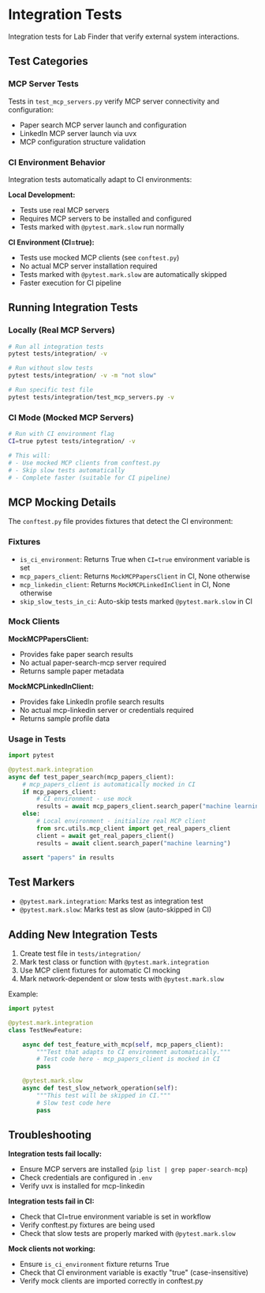 # Integration Tests

Integration tests for Lab Finder that verify external system interactions.

## Test Categories

### MCP Server Tests
Tests in `test_mcp_servers.py` verify MCP server connectivity and configuration:
- Paper search MCP server launch and configuration
- LinkedIn MCP server launch via uvx
- MCP configuration structure validation

### CI Environment Behavior

Integration tests automatically adapt to CI environments:

**Local Development:**
- Tests use real MCP servers
- Requires MCP servers to be installed and configured
- Tests marked with `@pytest.mark.slow` run normally

**CI Environment (CI=true):**
- Tests use mocked MCP clients (see `conftest.py`)
- No actual MCP server installation required
- Tests marked with `@pytest.mark.slow` are automatically skipped
- Faster execution for CI pipeline

## Running Integration Tests

### Locally (Real MCP Servers)

```bash
# Run all integration tests
pytest tests/integration/ -v

# Run without slow tests
pytest tests/integration/ -v -m "not slow"

# Run specific test file
pytest tests/integration/test_mcp_servers.py -v
```

### CI Mode (Mocked MCP Servers)

```bash
# Run with CI environment flag
CI=true pytest tests/integration/ -v

# This will:
# - Use mocked MCP clients from conftest.py
# - Skip slow tests automatically
# - Complete faster (suitable for CI pipeline)
```

## MCP Mocking Details

The `conftest.py` file provides fixtures that detect the CI environment:

### Fixtures

- `is_ci_environment`: Returns True when `CI=true` environment variable is set
- `mcp_papers_client`: Returns `MockMCPPapersClient` in CI, None otherwise
- `mcp_linkedin_client`: Returns `MockMCPLinkedInClient` in CI, None otherwise
- `skip_slow_tests_in_ci`: Auto-skip tests marked `@pytest.mark.slow` in CI

### Mock Clients

**MockMCPPapersClient:**
- Provides fake paper search results
- No actual paper-search-mcp server required
- Returns sample paper metadata

**MockMCPLinkedInClient:**
- Provides fake LinkedIn profile search results
- No actual mcp-linkedin server or credentials required
- Returns sample profile data

### Usage in Tests

```python
import pytest

@pytest.mark.integration
async def test_paper_search(mcp_papers_client):
    # mcp_papers_client is automatically mocked in CI
    if mcp_papers_client:
        # CI environment - use mock
        results = await mcp_papers_client.search_paper("machine learning")
    else:
        # Local environment - initialize real MCP client
        from src.utils.mcp_client import get_real_papers_client
        client = await get_real_papers_client()
        results = await client.search_paper("machine learning")

    assert "papers" in results
```

## Test Markers

- `@pytest.mark.integration`: Marks test as integration test
- `@pytest.mark.slow`: Marks test as slow (auto-skipped in CI)

## Adding New Integration Tests

1. Create test file in `tests/integration/`
2. Mark test class or function with `@pytest.mark.integration`
3. Use MCP client fixtures for automatic CI mocking
4. Mark network-dependent or slow tests with `@pytest.mark.slow`

Example:

```python
import pytest

@pytest.mark.integration
class TestNewFeature:

    async def test_feature_with_mcp(self, mcp_papers_client):
        """Test that adapts to CI environment automatically."""
        # Test code here - mcp_papers_client is mocked in CI
        pass

    @pytest.mark.slow
    async def test_slow_network_operation(self):
        """This test will be skipped in CI."""
        # Slow test code here
        pass
```

## Troubleshooting

**Integration tests fail locally:**
- Ensure MCP servers are installed (`pip list | grep paper-search-mcp`)
- Check credentials are configured in `.env`
- Verify uvx is installed for mcp-linkedin

**Integration tests fail in CI:**
- Check that CI=true environment variable is set in workflow
- Verify conftest.py fixtures are being used
- Check that slow tests are properly marked with `@pytest.mark.slow`

**Mock clients not working:**
- Ensure `is_ci_environment` fixture returns True
- Check that CI environment variable is exactly "true" (case-insensitive)
- Verify mock clients are imported correctly in conftest.py
